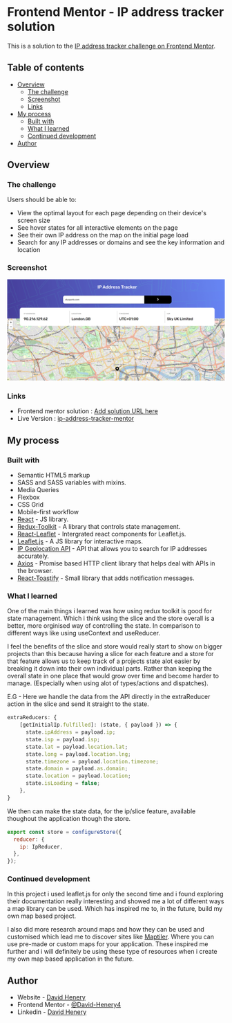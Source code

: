 # Frontend Mentor - IP address tracker solution

This is a solution to the [IP address tracker challenge on Frontend Mentor](https://www.frontendmentor.io/challenges/ip-address-tracker-I8-0yYAH0).

## Table of contents

- [Overview](#overview)
  - [The challenge](#the-challenge)
  - [Screenshot](#screenshot)
  - [Links](#links)
- [My process](#my-process)
  - [Built with](#built-with)
  - [What I learned](#what-i-learned)
  - [Continued development](#continued-development)
- [Author](#author)

## Overview

### The challenge

Users should be able to:

- View the optimal layout for each page depending on their device's screen size
- See hover states for all interactive elements on the page
- See their own IP address on the map on the initial page load
- Search for any IP addresses or domains and see the key information and location

### Screenshot

![Ip-Tracker-desktop](./readme-images/ip-tracker-desktop.png)

### Links

- Frontend mentor solution : [Add solution URL here](https://your-solution-url.com)
- Live Version : [ip-address-tracker-mentor](https://ip-address-tracker-mentor.netlify.app)

## My process

### Built with

- Semantic HTML5 markup
- SASS and SASS variables with mixins.
- Media Queries
- Flexbox
- CSS Grid
- Mobile-first workflow
- [React](https://reactjs.org) - JS library.
- [Redux-Toolkit](https://redux-toolkit.js.org) - A library that controls state management.
- [React-Leaflet](https://react-leaflet.js.org) - Intergrated react components for Leaflet.js.
- [Leaflet.js](https://leafletjs.com) - A JS library for interactive maps.
- [IP Geolocation API](https://geo.ipify.org) - API that allows you to search for IP addresses accurately.
- [Axios](https://axios-http.com) - Promise based HTTP client library that helps deal with APIs in the browser.
- [React-Toastify](https://fkhadra.github.io/react-toastify/introduction) - Small library that adds notification messages.

### What I learned

One of the main things i learned was how using redux toolkit is good for state management. Which i think using the slice and the store overall is a better, more orginised way of controlling the state. In comparison to different ways like using useContext and useReducer.

I feel the benefits of the slice and store would really start to show on bigger projects than this because having a slice for each feature and a store for that feature allows us to keep track of a projects state alot easier by breaking it down into their own individual parts. Rather than keeping the overall state in one place that would grow over time and become harder to manage. (Especially when using alot of types/actions and dispatches).

E.G - Here we handle the data from the API directly in the extraReducer action in the slice and send it straight to the state. 
```js 
extraReducers: {
    [getInitialIp.fulfilled]: (state, { payload }) => {
      state.ipAddress = payload.ip;
      state.isp = payload.isp;
      state.lat = payload.location.lat;
      state.long = payload.location.lng;
      state.timezone = payload.location.timezone;
      state.domain = payload.as.domain;
      state.location = payload.location;
      state.isLoading = false;
    },
}
```

We then can make the state data, for the ip/slice feature, available thoughout the application though the store.
``` js 
export const store = configureStore({
  reducer: {
    ip: IpReducer,
  },
});
```

### Continued development

In this project i used leaflet.js for only the second time and i found exploring their documentation really interesting and showed me a lot of different ways a map library can be used. Which has inspired me to, in the future, build my own map based project.

I also did more research around maps and how they can be used and customised which lead me to discover sites like [Maptiler](https://www.maptiler.com). Where you can use pre-made or custom maps for your application. These inspired me further and i will definitely be using these type of resources when i create my own map based application in the future. 

## Author

- Website - [David Henery](https://www.djhwebdevelopment.com)
- Frontend Mentor - [@David-Henery4](https://www.frontendmentor.io/profile/David-Henery4)
- Linkedin - [David Henery](https://www.linkedin.com/in/david-henery-725458241)

